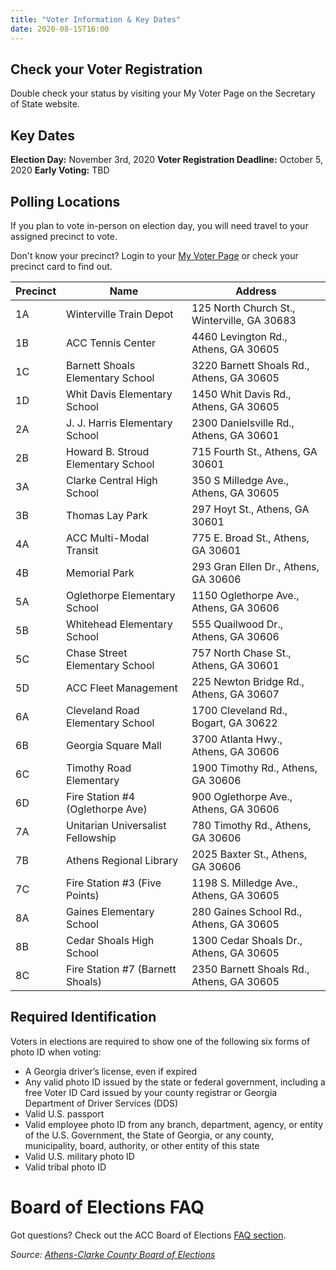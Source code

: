 ```yaml
---
title: "Voter Information & Key Dates"
date: 2020-08-15T16:00
---
```

## Check your Voter Registration

Double check your status by visiting your My Voter Page on the Secretary of State website.

## Key Dates

**Election Day:** November 3rd, 2020
**Voter Registration Deadline:** October 5, 2020
**Early Voting:** TBD

## Polling Locations

If you plan to vote in-person on election day, you will need travel to your assigned precinct to vote. 

Don't know your precinct? Login to your [My Voter Page](https://www.athensclarkecounty.com/241/Voter-Registration) or check your precinct card to find out.

|Precinct|Name                              |Address                                    |
|--------|----------------------------------|-------------------------------------------|
|1A      |Winterville Train Depot           |125 North Church St., Winterville, GA 30683|
|1B      |ACC Tennis Center                 |4460 Levington Rd., Athens, GA 30605       |
|1C      |Barnett Shoals Elementary School  |3220 Barnett Shoals Rd., Athens, GA 30605  |
|1D      |Whit Davis Elementary School      |1450 Whit Davis Rd., Athens, GA 30605      |
|2A      |J. J. Harris Elementary School    |2300 Danielsville Rd., Athens, GA 30601    |
|2B      |Howard B. Stroud Elementary School|715 Fourth St., Athens, GA 30601           |
|3A      |Clarke Central High School        |350 S Milledge Ave., Athens, GA 30605      |
|3B      |Thomas Lay Park                   |297 Hoyt St., Athens, GA 30601             |
|4A      |ACC Multi-Modal Transit           |775 E. Broad St., Athens, GA 30601         |
|4B      |Memorial Park                     |293 Gran Ellen Dr., Athens, GA 30606       |
|5A      |Oglethorpe Elementary School      |1150 Oglethorpe Ave., Athens, GA 30606     |
|5B      |Whitehead Elementary School       |555 Quailwood Dr., Athens, GA 30606        |
|5C      |Chase Street Elementary School    |757 North Chase St., Athens, GA 30601      |
|5D      |ACC Fleet Management              |225 Newton Bridge Rd., Athens, GA 30607    |
|6A      |Cleveland Road Elementary School  |1700 Cleveland Rd., Bogart, GA 30622       |
|6B      |Georgia Square Mall               |3700 Atlanta Hwy., Athens, GA 30606        |
|6C      |Timothy Road Elementary           |1900 Timothy Rd., Athens, GA 30606         |
|6D      |Fire Station #4 (Oglethorpe Ave)  |900 Oglethorpe Ave., Athens, GA 30606      |
|7A      |Unitarian Universalist Fellowship |780 Timothy Rd., Athens, GA 30606          |
|7B      |Athens Regional Library           |2025 Baxter St., Athens, GA 30606          |
|7C      |Fire Station #3 (Five Points)     |1198 S. Milledge Ave., Athens, GA 30605    |
|8A      |Gaines Elementary School          |280 Gaines School Rd., Athens, GA 30605    |
|8B      |Cedar Shoals High School          |1300 Cedar Shoals Dr., Athens, GA 30605    |
|8C      |Fire Station #7 (Barnett Shoals)  |2350 Barnett Shoals Rd., Athens, GA 30605  |


## **Required Identification**

Voters in elections are required to show one of the following six forms of photo ID when voting:

- A Georgia driver’s license, even if expired
- Any valid photo ID issued by the state or federal government,
including a free Voter ID Card issued by your county registrar or
Georgia Department of Driver Services (DDS)
- Valid U.S. passport
- Valid employee photo ID from any branch, department, agency, or
entity of the U.S. Government, the State of Georgia, or any county,
municipality, board, authority, or other entity of this state
- Valid U.S. military photo ID
- Valid tribal photo ID

# Board of Elections FAQ

Got questions? Check out the ACC Board of Elections [FAQ section](https://www.athensclarkecounty.com/Faq.aspx?TID=27).

*Source: [Athens-Clarke County Board of Elections](https://www.athensclarkecounty.com/160/Board-of-Elections)*